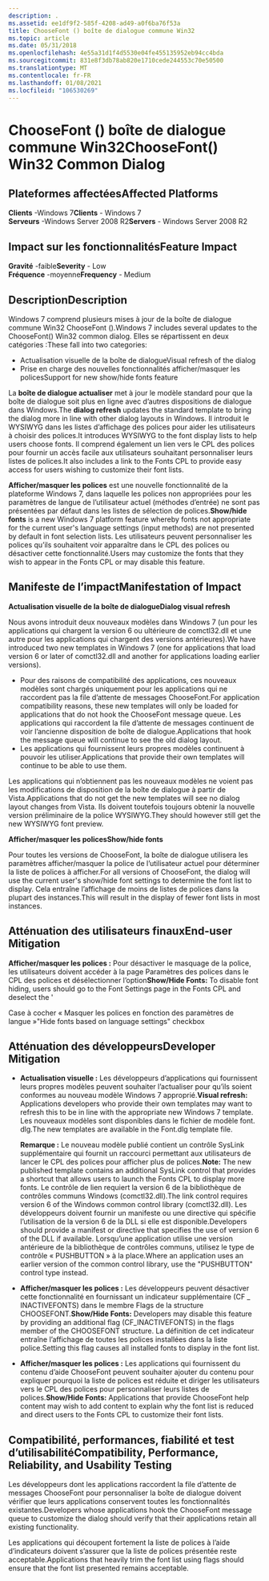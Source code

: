 ```yaml
---
description: .
ms.assetid: ee1df9f2-585f-4208-ad49-a0f6ba76f53a
title: ChooseFont () boîte de dialogue commune Win32
ms.topic: article
ms.date: 05/31/2018
ms.openlocfilehash: 4e55a31d1f4d5530e04fe455135952eb94cc4bda
ms.sourcegitcommit: 831e8f3db78ab820e1710cede244553c70e50500
ms.translationtype: MT
ms.contentlocale: fr-FR
ms.lasthandoff: 01/08/2021
ms.locfileid: "106530269"
---
```

# <a name="choosefont-win32-common-dialog"></a><span data-ttu-id="26acc-103">ChooseFont () boîte de dialogue commune Win32</span><span class="sxs-lookup"><span data-stu-id="26acc-103">ChooseFont() Win32 Common Dialog</span></span>

## <a name="affected-platforms"></a><span data-ttu-id="26acc-104">Plateformes affectées</span><span class="sxs-lookup"><span data-stu-id="26acc-104">Affected Platforms</span></span>

<span data-ttu-id="26acc-105">**Clients** -Windows 7</span><span class="sxs-lookup"><span data-stu-id="26acc-105">**Clients** - Windows 7</span></span>  
<span data-ttu-id="26acc-106">**Serveurs** -Windows Server 2008 R2</span><span class="sxs-lookup"><span data-stu-id="26acc-106">**Servers** - Windows Server 2008 R2</span></span>  









## <a name="feature-impact"></a><span data-ttu-id="26acc-107">Impact sur les fonctionnalités</span><span class="sxs-lookup"><span data-stu-id="26acc-107">Feature Impact</span></span>

<span data-ttu-id="26acc-108">**Gravité** -faible</span><span class="sxs-lookup"><span data-stu-id="26acc-108">**Severity** - Low</span></span>  
<span data-ttu-id="26acc-109">**Fréquence** -moyenne</span><span class="sxs-lookup"><span data-stu-id="26acc-109">**Frequency** - Medium</span></span>  




## <a name="description"></a><span data-ttu-id="26acc-110">Description</span><span class="sxs-lookup"><span data-stu-id="26acc-110">Description</span></span>

<span data-ttu-id="26acc-111">Windows 7 comprend plusieurs mises à jour de la boîte de dialogue commune Win32 ChooseFont ().</span><span class="sxs-lookup"><span data-stu-id="26acc-111">Windows 7 includes several updates to the ChooseFont() Win32 common dialog.</span></span> <span data-ttu-id="26acc-112">Elles se répartissent en deux catégories :</span><span class="sxs-lookup"><span data-stu-id="26acc-112">These fall into two categories:</span></span>

-   <span data-ttu-id="26acc-113">Actualisation visuelle de la boîte de dialogue</span><span class="sxs-lookup"><span data-stu-id="26acc-113">Visual refresh of the dialog</span></span>
-   <span data-ttu-id="26acc-114">Prise en charge des nouvelles fonctionnalités afficher/masquer les polices</span><span class="sxs-lookup"><span data-stu-id="26acc-114">Support for new show/hide fonts feature</span></span>

<span data-ttu-id="26acc-115">La **boîte de dialogue actualiser** met à jour le modèle standard pour que la boîte de dialogue soit plus en ligne avec d’autres dispositions de dialogue dans Windows.</span><span class="sxs-lookup"><span data-stu-id="26acc-115">The **dialog refresh** updates the standard template to bring the dialog more in line with other dialog layouts in Windows.</span></span> <span data-ttu-id="26acc-116">Il introduit le WYSIWYG dans les listes d’affichage des polices pour aider les utilisateurs à choisir des polices.</span><span class="sxs-lookup"><span data-stu-id="26acc-116">It introduces WYSIWYG to the font display lists to help users choose fonts.</span></span> <span data-ttu-id="26acc-117">Il comprend également un lien vers le CPL des polices pour fournir un accès facile aux utilisateurs souhaitant personnaliser leurs listes de polices.</span><span class="sxs-lookup"><span data-stu-id="26acc-117">It also includes a link to the Fonts CPL to provide easy access for users wishing to customize their font lists.</span></span>

<span data-ttu-id="26acc-118">**Afficher/masquer les polices** est une nouvelle fonctionnalité de la plateforme Windows 7, dans laquelle les polices non appropriées pour les paramètres de langue de l’utilisateur actuel (méthodes d’entrée) ne sont pas présentées par défaut dans les listes de sélection de polices.</span><span class="sxs-lookup"><span data-stu-id="26acc-118">**Show/hide fonts** is a new Windows 7 platform feature whereby fonts not appropriate for the current user's language settings (input methods) are not presented by default in font selection lists.</span></span> <span data-ttu-id="26acc-119">Les utilisateurs peuvent personnaliser les polices qu’ils souhaitent voir apparaître dans le CPL des polices ou désactiver cette fonctionnalité.</span><span class="sxs-lookup"><span data-stu-id="26acc-119">Users may customize the fonts that they wish to appear in the Fonts CPL or may disable this feature.</span></span>

## <a name="manifestation-of-impact"></a><span data-ttu-id="26acc-120">Manifeste de l’impact</span><span class="sxs-lookup"><span data-stu-id="26acc-120">Manifestation of Impact</span></span>

<span data-ttu-id="26acc-121">**Actualisation visuelle de la boîte de dialogue**</span><span class="sxs-lookup"><span data-stu-id="26acc-121">**Dialog visual refresh**</span></span>

<span data-ttu-id="26acc-122">Nous avons introduit deux nouveaux modèles dans Windows 7 (un pour les applications qui chargent la version 6 ou ultérieure de comctl32.dll et une autre pour les applications qui chargent des versions antérieures).</span><span class="sxs-lookup"><span data-stu-id="26acc-122">We have introduced two new templates in Windows 7 (one for applications that load version 6 or later of comctl32.dll and another for applications loading earlier versions).</span></span>

-   <span data-ttu-id="26acc-123">Pour des raisons de compatibilité des applications, ces nouveaux modèles sont chargés uniquement pour les applications qui ne raccordent pas la file d’attente de messages ChooseFont.</span><span class="sxs-lookup"><span data-stu-id="26acc-123">For application compatibility reasons, these new templates will only be loaded for applications that do not hook the ChooseFont message queue.</span></span> <span data-ttu-id="26acc-124">Les applications qui raccordent la file d’attente de messages continuent de voir l’ancienne disposition de boîte de dialogue.</span><span class="sxs-lookup"><span data-stu-id="26acc-124">Applications that hook the message queue will continue to see the old dialog layout.</span></span>
-   <span data-ttu-id="26acc-125">Les applications qui fournissent leurs propres modèles continuent à pouvoir les utiliser.</span><span class="sxs-lookup"><span data-stu-id="26acc-125">Applications that provide their own templates will continue to be able to use them.</span></span>

<span data-ttu-id="26acc-126">Les applications qui n’obtiennent pas les nouveaux modèles ne voient pas les modifications de disposition de la boîte de dialogue à partir de Vista.</span><span class="sxs-lookup"><span data-stu-id="26acc-126">Applications that do not get the new templates will see no dialog layout changes from Vista.</span></span> <span data-ttu-id="26acc-127">Ils doivent toutefois toujours obtenir la nouvelle version préliminaire de la police WYSIWYG.</span><span class="sxs-lookup"><span data-stu-id="26acc-127">They should however still get the new WYSIWYG font preview.</span></span>

<span data-ttu-id="26acc-128">**Afficher/masquer les polices**</span><span class="sxs-lookup"><span data-stu-id="26acc-128">**Show/hide fonts**</span></span>

<span data-ttu-id="26acc-129">Pour toutes les versions de ChooseFont, la boîte de dialogue utilisera les paramètres afficher/masquer la police de l’utilisateur actuel pour déterminer la liste de polices à afficher.</span><span class="sxs-lookup"><span data-stu-id="26acc-129">For all versions of ChooseFont, the dialog will use the current user's show/hide font settings to determine the font list to display.</span></span> <span data-ttu-id="26acc-130">Cela entraîne l’affichage de moins de listes de polices dans la plupart des instances.</span><span class="sxs-lookup"><span data-stu-id="26acc-130">This will result in the display of fewer font lists in most instances.</span></span>

## <a name="end-user-mitigation"></a><span data-ttu-id="26acc-131">Atténuation des utilisateurs finaux</span><span class="sxs-lookup"><span data-stu-id="26acc-131">End-user Mitigation</span></span>

<span data-ttu-id="26acc-132">**Afficher/masquer les polices :** Pour désactiver le masquage de la police, les utilisateurs doivent accéder à la page Paramètres des polices dans le CPL des polices et désélectionner l’option</span><span class="sxs-lookup"><span data-stu-id="26acc-132">**Show/Hide Fonts:** To disable font hiding, users should go to the Font Settings page in the Fonts CPL and deselect the '</span></span>

<span data-ttu-id="26acc-133">Case à cocher « Masquer les polices en fonction des paramètres de langue »</span><span class="sxs-lookup"><span data-stu-id="26acc-133">"Hide fonts based on language settings" checkbox</span></span>

## <a name="developer-mitigation"></a><span data-ttu-id="26acc-134">Atténuation des développeurs</span><span class="sxs-lookup"><span data-stu-id="26acc-134">Developer Mitigation</span></span>

-   <span data-ttu-id="26acc-135">**Actualisation visuelle :** Les développeurs d’applications qui fournissent leurs propres modèles peuvent souhaiter l’actualiser pour qu’ils soient conformes au nouveau modèle Windows 7 approprié.</span><span class="sxs-lookup"><span data-stu-id="26acc-135">**Visual refresh:** Applications developers who provide their own templates may want to refresh this to be in line with the appropriate new Windows 7 template.</span></span> <span data-ttu-id="26acc-136">Les nouveaux modèles sont disponibles dans le fichier de modèle font. dlg.</span><span class="sxs-lookup"><span data-stu-id="26acc-136">The new templates are available in the Font.dlg template file.</span></span>

    <span data-ttu-id="26acc-137">**Remarque :** Le nouveau modèle publié contient un contrôle SysLink supplémentaire qui fournit un raccourci permettant aux utilisateurs de lancer le CPL des polices pour afficher plus de polices.</span><span class="sxs-lookup"><span data-stu-id="26acc-137">**Note:** The new published template contains an additional SysLink control that provides a shortcut that allows users to launch the Fonts CPL to display more fonts.</span></span> <span data-ttu-id="26acc-138">Le contrôle de lien requiert la version 6 de la bibliothèque de contrôles communs Windows (comctl32.dll).</span><span class="sxs-lookup"><span data-stu-id="26acc-138">The link control requires version 6 of the Windows common control library (comctl32.dll).</span></span> <span data-ttu-id="26acc-139">Les développeurs doivent fournir un manifeste ou une directive qui spécifie l’utilisation de la version 6 de la DLL si elle est disponible.</span><span class="sxs-lookup"><span data-stu-id="26acc-139">Developers should provide a manifest or directive that specifies the use of version 6 of the DLL if available.</span></span> <span data-ttu-id="26acc-140">Lorsqu’une application utilise une version antérieure de la bibliothèque de contrôles communs, utilisez le type de contrôle « PUSHBUTTON » à la place.</span><span class="sxs-lookup"><span data-stu-id="26acc-140">Where an application uses an earlier version of the common control library, use the "PUSHBUTTON" control type instead.</span></span>

-   <span data-ttu-id="26acc-141">**Afficher/masquer les polices :** Les développeurs peuvent désactiver cette fonctionnalité en fournissant un indicateur supplémentaire (CF \_ INACTIVEFONTS) dans le membre Flags de la structure CHOOSEFONT.</span><span class="sxs-lookup"><span data-stu-id="26acc-141">**Show/Hide Fonts:** Developers may disable this feature by providing an additional flag (CF\_INACTIVEFONTS) in the flags member of the CHOOSEFONT structure.</span></span> <span data-ttu-id="26acc-142">La définition de cet indicateur entraîne l’affichage de toutes les polices installées dans la liste police.</span><span class="sxs-lookup"><span data-stu-id="26acc-142">Setting this flag causes all installed fonts to display in the font list.</span></span>
-   <span data-ttu-id="26acc-143">**Afficher/masquer les polices :** Les applications qui fournissent du contenu d’aide ChooseFont peuvent souhaiter ajouter du contenu pour expliquer pourquoi la liste de polices est réduite et diriger les utilisateurs vers le CPL des polices pour personnaliser leurs listes de polices.</span><span class="sxs-lookup"><span data-stu-id="26acc-143">**Show/Hide Fonts:** Applications that provide ChooseFont help content may wish to add content to explain why the font list is reduced and direct users to the Fonts CPL to customize their font lists.</span></span>

## <a name="compatibility-performance-reliability-and-usability-testing"></a><span data-ttu-id="26acc-144">Compatibilité, performances, fiabilité et test d’utilisabilité</span><span class="sxs-lookup"><span data-stu-id="26acc-144">Compatibility, Performance, Reliability, and Usability Testing</span></span>

<span data-ttu-id="26acc-145">Les développeurs dont les applications raccordent la file d’attente de messages ChooseFont pour personnaliser la boîte de dialogue doivent vérifier que leurs applications conservent toutes les fonctionnalités existantes.</span><span class="sxs-lookup"><span data-stu-id="26acc-145">Developers whose applications hook the ChooseFont message queue to customize the dialog should verify that their applications retain all existing functionality.</span></span>

<span data-ttu-id="26acc-146">Les applications qui découpent fortement la liste de polices à l’aide d’indicateurs doivent s’assurer que la liste de polices présentée reste acceptable.</span><span class="sxs-lookup"><span data-stu-id="26acc-146">Applications that heavily trim the font list using flags should ensure that the font list presented remains acceptable.</span></span>

 

 



